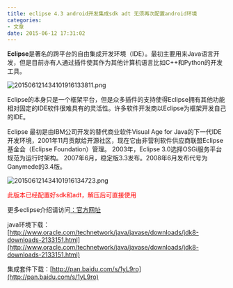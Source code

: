 ```yaml
---
title: eclipse 4.3 android开发集成sdk adt 无须再次配置android环境
categories:
- 文章
date: 2015-06-12 17:31:02
---
```


**Eclipse**是著名的跨平台的自由集成开发环境（IDE）。最初主要用来Java语言开发，但是目前亦有人通过插件使其作为其他计算机语言比如C++和Python的开发工具。

![](/upload/2015/06/201506121434101916133811.png "201506121434101916133811.png")

Eclipse的本身只是一个框架平台，但是众多插件的支持使得Eclipse拥有其他功能相对固定的IDE软件很难具有的灵活性。许多软件开发商以Eclipse为框架开发自己的IDE。
<!-- more -->
Eclipse
最初是由IBM公司开发的替代商业软件Visual Age for 
Java的下一代IDE开发环境，2001年11月贡献给开源社区，现在它由非营利软件供应商联盟Eclipse基金会（Eclipse 
Foundation）管理。 2003年，Eclipse 3.0选择OSGi服务平台规范为运行时架构。 
2007年6月，稳定版3.3发布。2008年6月发布代号为Ganymede的3.4版。

![](/upload/2015/06/201506121434101916134723.png "201506121434101916134723.png")

<span style="color: rgb(255, 0, 0);">此版本已经配置好sdk和adt，解压后可直接使用</span>

更多eclipse介绍请访问[：官方网址](http://www.eclipse.org/downloads/packages/eclipse-standard-432/keplersr2)

java环境下载：[http://www.oracle.com/technetwork/java/javase/downloads/jdk8-downloads-2133151.html](http://www.oracle.com/technetwork/java/javase/downloads/jdk8-downloads-2133151.html)

集成套件下载：[http://pan.baidu.com/s/1yL9ro](http://pan.baidu.com/s/1yL9ro)